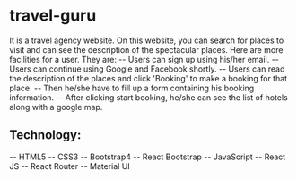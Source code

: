 # travel-guru
It is a travel agency website. On this website, you can search for places to visit and can see the description of the spectacular places. Here are more facilities for a user. They are: 
-- Users can sign up using his/her email. 
-- Users can continue using Google and Facebook shortly.
-- Users can read the description of the places and click 'Booking' to make a booking for that place. 
-- Then he/she have to fill up a form containing his booking information. 
-- After clicking start booking, he/she can see the list of hotels along with a google map. 

## Technology: 
-- HTML5
-- CSS3
-- Bootstrap4
-- React Bootstrap
-- JavaScript
-- React JS
-- React Router
-- Material UI
